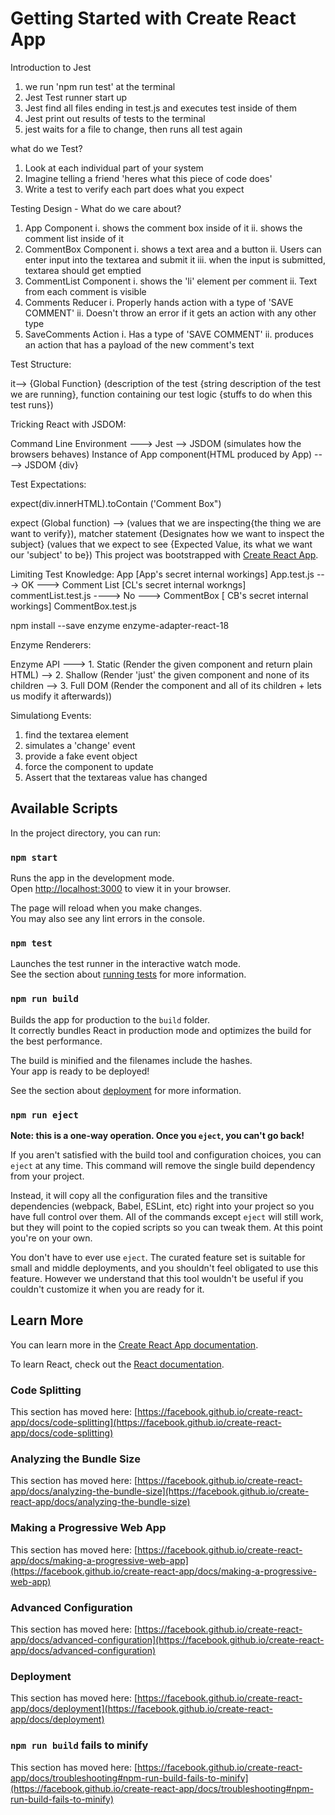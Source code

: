 # Getting Started with Create React App

Introduction to Jest

1. we run 'npm run test' at the terminal
2. Jest Test runner start up
3. Jest find all files ending in test.js and executes test inside of them
4. Jest print out results of tests to the terminal
5. jest waits for a file to change, then runs all test again

what do we Test?

1. Look at each individual part of your system
2. Imagine telling a friend 'heres what this piece of code does'
3. Write a test to verify each part does what you expect

Testing Design - What do we care about?

1. App Component
   i. shows the comment box inside of it
   ii. shows the comment list inside of it
2. CommentBox Component
   i. shows a text area and a button
   ii. Users can enter input into the textarea and submit it
   iii. when the input is submitted, textarea should get emptied
3. CommentList Component
   i. shows the 'li' element per comment
   ii. Text from each comment is visible
4. Comments Reducer
   i. Properly hands action with a type of 'SAVE COMMENT'
   ii. Doesn't throw an error if it gets an action with any other type
5. SaveComments Action
   i. Has a type of 'SAVE COMMENT'
   ii. produces an action that has a payload of the new comment's text

Test Structure:

it--> {Global Function} (description of the test {string description of the test we are running}, function containing our test logic {stuffs to do when this test runs})

Tricking React with JSDOM:

Command Line Environment ---> Jest --> JSDOM (simulates how the browsers behaves)
Instance of App component(HTML produced by App) ----> JSDOM {div}

Test Expectations:

expect(div.innerHTML).toContain ('Comment Box")

expect (Global function) --> (values that we are inspecting{the thing we are want to verify}), matcher statement {Designates how we want to inspect the subject} (values that we expect to see {Expected Value, its what we want our 'subject' to be})
This project was bootstrapped with [Create React App](https://github.com/facebook/create-react-app).

Limiting Test Knowledge:
App [App's secret internal workings] App.test.js ---> OK ---> Comment List [CL's secret internal workngs] commentList.test.js ----> No ---> CommentBox [ CB's secret internal workings] CommentBox.test.js

npm install --save enzyme enzyme-adapter-react-18

Enzyme Renderers:

Enzyme API ---> 1. Static (Render the given component and return plain HTML) --> 2. Shallow (Render 'just' the given component and none of its children --> 3. Full DOM (Render the component and all of its children + lets us modify it afterwards))

Simulationg Events:

1. find the textarea element
2. simulates a 'change' event
3. provide a fake event object
4. force the component to update
5. Assert that the textareas value has changed

## Available Scripts

In the project directory, you can run:

### `npm start`

Runs the app in the development mode.\
Open [http://localhost:3000](http://localhost:3000) to view it in your browser.

The page will reload when you make changes.\
You may also see any lint errors in the console.

### `npm test`

Launches the test runner in the interactive watch mode.\
See the section about [running tests](https://facebook.github.io/create-react-app/docs/running-tests) for more information.

### `npm run build`

Builds the app for production to the `build` folder.\
It correctly bundles React in production mode and optimizes the build for the best performance.

The build is minified and the filenames include the hashes.\
Your app is ready to be deployed!

See the section about [deployment](https://facebook.github.io/create-react-app/docs/deployment) for more information.

### `npm run eject`

**Note: this is a one-way operation. Once you `eject`, you can't go back!**

If you aren't satisfied with the build tool and configuration choices, you can `eject` at any time. This command will remove the single build dependency from your project.

Instead, it will copy all the configuration files and the transitive dependencies (webpack, Babel, ESLint, etc) right into your project so you have full control over them. All of the commands except `eject` will still work, but they will point to the copied scripts so you can tweak them. At this point you're on your own.

You don't have to ever use `eject`. The curated feature set is suitable for small and middle deployments, and you shouldn't feel obligated to use this feature. However we understand that this tool wouldn't be useful if you couldn't customize it when you are ready for it.

## Learn More

You can learn more in the [Create React App documentation](https://facebook.github.io/create-react-app/docs/getting-started).

To learn React, check out the [React documentation](https://reactjs.org/).

### Code Splitting

This section has moved here: [https://facebook.github.io/create-react-app/docs/code-splitting](https://facebook.github.io/create-react-app/docs/code-splitting)

### Analyzing the Bundle Size

This section has moved here: [https://facebook.github.io/create-react-app/docs/analyzing-the-bundle-size](https://facebook.github.io/create-react-app/docs/analyzing-the-bundle-size)

### Making a Progressive Web App

This section has moved here: [https://facebook.github.io/create-react-app/docs/making-a-progressive-web-app](https://facebook.github.io/create-react-app/docs/making-a-progressive-web-app)

### Advanced Configuration

This section has moved here: [https://facebook.github.io/create-react-app/docs/advanced-configuration](https://facebook.github.io/create-react-app/docs/advanced-configuration)

### Deployment

This section has moved here: [https://facebook.github.io/create-react-app/docs/deployment](https://facebook.github.io/create-react-app/docs/deployment)

### `npm run build` fails to minify

This section has moved here: [https://facebook.github.io/create-react-app/docs/troubleshooting#npm-run-build-fails-to-minify](https://facebook.github.io/create-react-app/docs/troubleshooting#npm-run-build-fails-to-minify)
